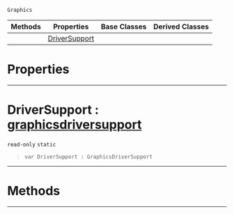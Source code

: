 `Graphics`

|Methods|Properties|Base Classes|Derived Classes|
|---|---|---|---|
| |[ DriverSupport](https://plasmaengine.github.io/PlasmaDocs/Plasma1/C++/code_reference/class_reference/graphics.md#driversupport-plasma-engin)| | |


 #  Properties


---  
 #  DriverSupport : [graphicsdriversupport](https://plasmaengine.github.io/PlasmaDocs/Plasma1/C++/code_reference/class_reference/graphicsdriversupport.md)

 `read-only` `static`

> 
> ``` lang=cpp, name=Lightning
> var DriverSupport : GraphicsDriverSupport


---  
 #  Methods


---  
 

 